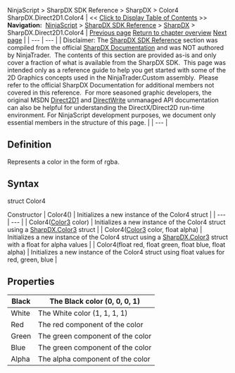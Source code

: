 ﻿
NinjaScript \> SharpDX SDK Reference \> SharpDX \> Color4
SharpDX.Direct2D1\.Color4
| \<\< [Click to Display Table of Contents](sharpdx_color4.md) \>\> **Navigation:**     [NinjaScript](ninjascript.md) \> [SharpDX SDK Reference](sharpdx_sdk_reference.md) \> [SharpDX](sharpdx.md) \> SharpDX.Direct2D1\.Color4 | [Previous page](sharpdx_color3.md) [Return to chapter overview](sharpdx.md) [Next page](sharpdx_disposebase.md) |
| --- | --- |
| Disclaimer: The [SharpDX SDK Reference](sharpdx_sdk_reference.md) section was compiled from the official [SharpDX Documentation](http://sharpdx.org/) and was NOT authored by NinjaTrader.  The contents of this section are provided as\-is and only cover a fraction of what is available from the SharpDX SDK.  This page was intended only as a reference guide to help you get started with some of the 2D Graphics concepts used in the NinjaTrader.Custom assembly.  Please refer to the official SharpDX Documentation for additional members not covered in this reference.  For more seasoned graphic developers, the original MSDN [Direct2D1](https://msdn.microsoft.com/en-us/library/windows/desktop/dd370990.aspx) and [DirectWrite](https://msdn.microsoft.com/en-us/library/windows/desktop/dd368038.aspx) unmanaged API documentation can also be helpful for understanding the DirectX/Direct2D run\-time environment. For NinjaScript development purposes, we document only essential members in the structure of this page. |
| --- |

## Definition
Represents a color in the form of rgba.
 
## Syntax
struct Color4
   

Constructor
| Color4() | Initializes a new instance of the Color4 struct |
| --- | --- |
| Color4([Color3](sharpdx_color3.md) color) | Initializes a new instance of the Color4 struct using a [SharpDX.Color3](sharpdx_color3.md) struct |
| Color4([Color3](sharpdx_color3.md) color, float alpha) | Initializes a new instance of the Color4 struct using a [SharpDX.Color3](sharpdx_color3.md) struct with a float for alpha values |
| Color4(float red, float green, float blue, float alpha) | Initializes a new instance of the Color4 struct using float values for red, green, blue |

## 
## 
## Properties
| Black | The Black color (0, 0, 0, 1\) |
| --- | --- |
| White | The White color (1, 1, 1, 1\) |
| Red | The red component of the color |
| Green | The green component of the color |
| Blue | The green component of the color |
| Alpha | The alpha component of the color |
